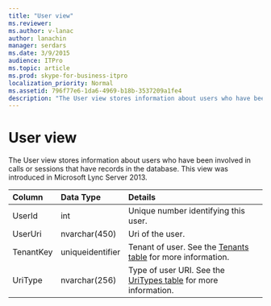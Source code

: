 ```yaml
---
title: "User view"
ms.reviewer: 
ms.author: v-lanac
author: lanachin
manager: serdars
ms.date: 3/9/2015
audience: ITPro
ms.topic: article
ms.prod: skype-for-business-itpro
localization_priority: Normal
ms.assetid: 796f77e6-1da6-4969-b18b-3537209a1fe4
description: "The User view stores information about users who have been involved in calls or sessions that have records in the database. This view was introduced in Microsoft Lync Server 2013."
---
```


# User view
 
The User view stores information about users who have been involved in calls or sessions that have records in the database. This view was introduced in Microsoft Lync Server 2013.
  
|**Column**|**Data Type**|**Details**|
|:-----|:-----|:-----|
|UserId  <br/> |int  <br/> |Unique number identifying this user.  <br/> |
|UserUri  <br/> |nvarchar(450)  <br/> |Uri of the user.  <br/> |
|TenantKey  <br/> |uniqueidentifier  <br/> |Tenant of user. See the [Tenants table](tenants.md) for more information. <br/> |
|UriType  <br/> |nvarchar(256)  <br/> |Type of user URI. See the [UriTypes table](uritypes.md) for more information. <br/> |
   

